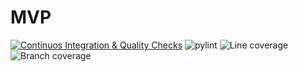 # MVP
[![Continuos Integration & Quality Checks](https://github.com/SevenBitsSwe/MVP/actions/workflows/main.yml/badge.svg)](https://github.com/SevenBitsSwe/MVP/actions/workflows/main.yml)
![pylint](https://img.shields.io/badge/PyLint-8.84-green?logo=python&logoColor=white)
![Line coverage](https://img.shields.io/badge/coverage-100.0%25-brightgreen?logo=python&logoColor=white)
![Branch coverage](https://img.shields.io/badge/coverage-100.0%25-brightgreen?logo=python&logoColor=white)
